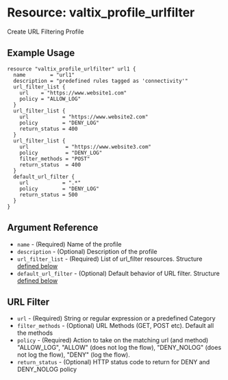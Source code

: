 # Resource: valtix_profile_urlfilter

Create URL Filtering Profile

## Example Usage

```hcl
resource "valtix_profile_urlfilter" url1 {
  name        = "url1"
  description = "predefined rules tagged as 'connectivity'"
  url_filter_list {
    url    = "https://www.website1.com"
    policy = "ALLOW_LOG"
  }
  url_filter_list {
    url           = "https://www.website2.com"
    policy        = "DENY_LOG"
    return_status = 400
  }
  url_filter_list {
    url            = "https://www.website3.com"
    policy         = "DENY_LOG"
    filter_methods = "POST"
    return_status  = 400
  }
  default_url_filter {
    url           = ".*"
    policy        = "DENY_LOG"
    return_status = 500
  }
}
```

## Argument Reference

* `name` - (Required) Name of the profile
* `description` - (Optional) Description of the profile
* `url_filter_list` - (Required) List of url_filter resources. Structure [defined below](#url-filter)
* `default_url_filter` - (Optional) Default behavior of URL filter. Structure [defined below](#url-filter)

## URL Filter

* `url` - (Required) String or regular expression or a predefined Category
* `filter_methods` - (Optional) URL Methods (GET, POST etc). Default all the methods
* `policy` - (Required) Action to take on the matching url (and method) "ALLOW_LOG", "ALLOW" (does not log the flow), "DENY_NOLOG" (does not log the flow), "DENY" (log the flow).
* `return_status` - (Optional) HTTP status code to return for DENY and DENY_NOLOG policy